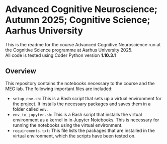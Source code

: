 # Advanced Cognitive Neuroscience; Autumn 2025; Cognitive Science; Aarhus University

This is the readme for the course Advanced Cognitive Neuroscience run at the Cognitive Science programme at Aarhus University 2025.  
All code is tested using Coder Python version **1.10.3.1**  

## Overview

This repository contains the notebooks necessary to the course and the MEG lab. The following important files are included:  
 - `setup_env.sh`: This is a Bash script that sets up a virtual environment for the project. It installs the necessary packages and saves them in a folder called `env`.
 - `env_to_jupyter.sh`: This is a Bash script that installs the virtual environment as a kernel in in Jupyter Notebooks. This is necessary for running the notebooks using the virtual environment.
 - `requirements.txt`: This file lists the packages that are installed in the virtual environment, which the scripts have been tested on.
